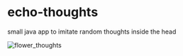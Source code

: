 # echo-thoughts
small java app to imitate random thoughts inside the head

![flower_thoughts](https://i.imgur.com/bzBiWPQl.png)
